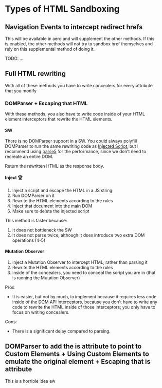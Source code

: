 # Types of HTML Sandboxing

## Navigation Events to intercept redirect hrefs

This will be available in aero and will supplement the other methods. If this is enabled, the other methods will not try to sandbox href themselves and rely on this supplemental method of doing it.

TODO: ...

## Full HTML rewriting

With all of these methods you have to write concealers for every attribute that you modify

### DOMParser + Escaping that HTML

With these methods, you also have to write code inside of your HTML element interceptors that rewrite the HTML elements.

#### SW

There is no DOMParser support in a SW. You could always polyfill DOMParser to run the same rewriting code as [Injected Script](#inject-🏆), but I recommend using [parse5](https://parse5.js.org) for the performance, since we don't need to recreate an entire DOM.

Return the rewritten HTML as the response body.

#### Inject 🏆

1. Inject a script and escape the HTML in a JS string
2. Run DOMParser on it
3. Rewrite the HTML elements according to the rules
4. Inject that document into the main DOM
5. Make sure to delete the injected script

This method is faster because:

1. It does not bottleneck the SW
2. It does not parse twice, although it does introduce two extra DOM operations (4-5)

#### Mutation Observer

1. Inject a Mutation Observer to intercept HTML, rather than parsing it
2. Rewrite the HTML elements according to the rules
3. Inside of the concealers, you need to conceal the script you are in (that is running the Mutation Observer)

Pros:

- It is easier, but not by much, to implement because it requires less code inside of the DOM API interceptors, because you don't have to write any code to rewrite the HTML inside of those interceptors; you only have to focus on writing concealers.

Cons:

- There is a significant delay compared to parsing.

## DOMParser to add the is attribute to point to Custom Elements + Using Custom Elements to emulate the original element + Escaping that is attribute

This is a horrible idea ew
